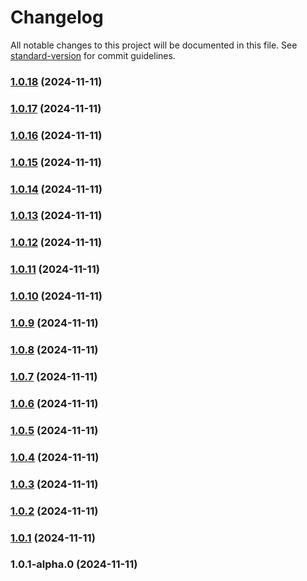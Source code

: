 # Changelog

All notable changes to this project will be documented in this file. See [standard-version](https://github.com/conventional-changelog/standard-version) for commit guidelines.

### [1.0.18](https://github.com/ohimg/ohimg-js/compare/v1.0.17...v1.0.18) (2024-11-11)

### [1.0.17](https://github.com/ohimg/ohimg-js/compare/v1.0.16...v1.0.17) (2024-11-11)

### [1.0.16](https://github.com/ohimg/ohimg-js/compare/v1.0.15...v1.0.16) (2024-11-11)

### [1.0.15](https://github.com/ohimg/ohimg-js/compare/v1.0.14...v1.0.15) (2024-11-11)

### [1.0.14](https://github.com/ohimg/ohimg-js/compare/v1.0.13...v1.0.14) (2024-11-11)

### [1.0.13](https://github.com/ohimg/ohimg-js/compare/v1.0.12...v1.0.13) (2024-11-11)

### [1.0.12](https://github.com/ohimg/ohimg-js/compare/v1.0.11...v1.0.12) (2024-11-11)

### [1.0.11](https://github.com/ohimg/ohimg-js/compare/v1.0.10...v1.0.11) (2024-11-11)

### [1.0.10](https://github.com/ohimg/ohimg-js/compare/v1.0.9...v1.0.10) (2024-11-11)

### [1.0.9](https://github.com/ohimg/ohimg-js/compare/v1.0.8...v1.0.9) (2024-11-11)

### [1.0.8](https://github.com/ohimg/ohimg-js/compare/v1.0.7...v1.0.8) (2024-11-11)

### [1.0.7](https://github.com/ohimg/ohimg-js/compare/v1.0.6...v1.0.7) (2024-11-11)

### [1.0.6](https://github.com/ohimg/ohimg-js/compare/v1.0.5...v1.0.6) (2024-11-11)

### [1.0.5](https://github.com/ohimg/ohimg-js/compare/v1.0.4...v1.0.5) (2024-11-11)

### [1.0.4](https://github.com/ohimg/ohimg-js/compare/v1.0.3...v1.0.4) (2024-11-11)

### [1.0.3](https://github.com/ohimg/ohimg-js/compare/v1.0.2...v1.0.3) (2024-11-11)

### [1.0.2](https://github.com/ohimg/ohimg-js/compare/v1.0.1...v1.0.2) (2024-11-11)

### [1.0.1](https://github.com/ohimg/ohimg-js/compare/v1.0.1-alpha.0...v1.0.1) (2024-11-11)

### 1.0.1-alpha.0 (2024-11-11)
